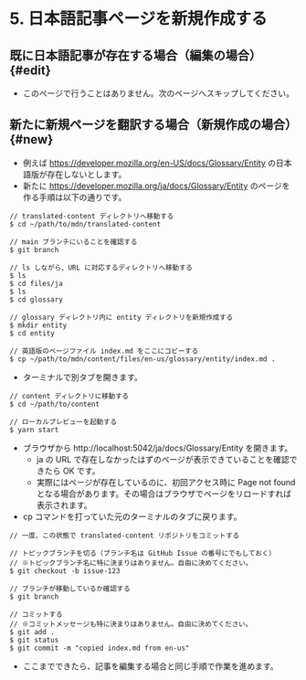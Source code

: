# 5. 日本語記事ページを新規作成する

## 既に日本語記事が存在する場合（編集の場合） {#edit}

- このページで行うことはありません。次のページへスキップしてください。

## 新たに新規ページを翻訳する場合（新規作成の場合） {#new}

- 例えば https://developer.mozilla.org/en-US/docs/Glossary/Entity の日本語版が存在しないとします。
- 新たに https://developer.mozilla.org/ja/docs/Glossary/Entity のページを作る手順は以下の通りです。

```
// translated-content ディレクトリへ移動する
$ cd ~/path/to/mdn/translated-content

// main ブランチにいることを確認する
$ git branch

// ls しながら、URL に対応するディレクトリへ移動する
$ ls
$ cd files/ja
$ ls
$ cd glossary

// glossary ディレクトリ内に entity ディレクトリを新規作成する
$ mkdir entity
$ cd entity

// 英語版のページファイル index.md をここにコピーする
$ cp ~/path/to/mdn/content/files/en-us/glossary/entity/index.md .
```

- ターミナルで別タブを開きます。

```
// content ディレクトリに移動する
$ cd ~/path/to/content

// ローカルプレビューを起動する
$ yarn start
```

- ブラウザから http://localhost:5042/ja/docs/Glossary/Entity を開きます。
    - ja の URL で存在しなかったはずのページが表示できていることを確認できたら OK です。
    - 実際にはページが存在しているのに、初回アクセス時に Page not found となる場合があります。その場合はブラウザでページをリロードすれば表示されます。
- cp コマンドを打っていた元のターミナルのタブに戻ります。

```
// 一度、この状態で translated-content リポジトリをコミットする

// トピックブランチを切る（ブランチ名は GitHub Issue の番号にでもしておく）
// ※トピックブランチ名に特に決まりはありません。自由に決めてください。
$ git checkout -b issue-123

// ブランチが移動しているか確認する
$ git branch

// コミットする
// ※コミットメッセージも特に決まりはありません。自由に決めてください。
$ git add .
$ git status
$ git commit -m "copied index.md from en-us"
```

- ここまでできたら、記事を編集する場合と同じ手順で作業を進めます。
